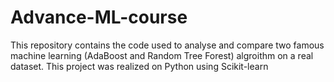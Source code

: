 # Advance-ML-course
This repository contains the code used to analyse and compare two famous machine learning (AdaBoost and Random Tree Forest) algroithm on a real dataset.  This project was realized on Python using Scikit-learn
